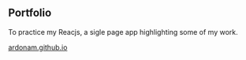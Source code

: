## Portfolio

To practice my Reacjs, a sigle page app highlighting some of my work.

[ardonam.github.io](https://ardonam.github.io)


